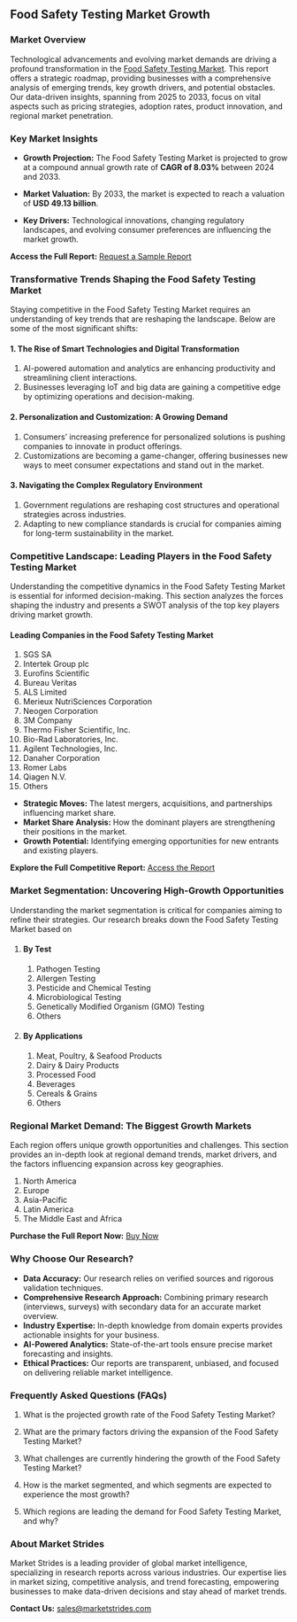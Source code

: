 <h2>Food Safety Testing Market Growth</h2>
<h3>Market Overview&nbsp;</h3>
<p>Technological advancements and evolving market demands are driving a profound transformation in the <a href="https://marketstrides.com/report/food-safety-testing-market">Food Safety Testing Market</a>.&nbsp;This report offers a strategic roadmap, providing businesses with a comprehensive analysis of emerging trends, key growth drivers, and potential obstacles. Our data-driven insights, spanning from 2025 to 2033, focus on vital aspects such as pricing strategies, adoption rates, product innovation, and regional market penetration.</p>
<h3>Key Market Insights</h3>
<ul>
<li>
<p><strong>Growth Projection:</strong> The Food Safety Testing Market is projected to grow at a compound annual growth rate of <strong>CAGR of 8.03%</strong> between 2024 and 2033.</p>
</li>
<li>
<p><strong>Market Valuation:</strong> By 2033, the market is expected to reach a valuation of <strong>USD 49.13 billion</strong>.</p>
</li>
<li>
<p><strong>Key Drivers:</strong> Technological innovations, changing regulatory landscapes, and evolving consumer preferences are influencing the market growth.</p>
</li>
</ul>
<p><strong>Access the Full Report:</strong> <a href="https://marketstrides.com/request-sample/food-safety-testing-market">Request a Sample Report</a></p>
<h3>Transformative Trends Shaping the Food Safety Testing Market</h3>
<p>Staying competitive in the Food Safety Testing Market requires an understanding of key trends that are reshaping the landscape. Below are some of the most significant shifts:</p>
<h4>1. The Rise of Smart Technologies and Digital Transformation</h4>
<ol>
<li>AI-powered automation and analytics are enhancing productivity and streamlining client interactions.</li>
<li>Businesses leveraging IoT and big data are gaining a competitive edge by optimizing operations and decision-making.</li>
</ol>
<h4>2. Personalization and Customization: A Growing Demand</h4>
<ol>
<li>Consumers&rsquo; increasing preference for personalized solutions is pushing companies to innovate in product offerings.</li>
<li>Customizations are becoming a game-changer, offering businesses new ways to meet consumer expectations and stand out in the market.</li>
</ol>
<h4>3. Navigating the Complex Regulatory Environment</h4>
<ol>
<li>Government regulations are reshaping cost structures and operational strategies across industries.</li>
<li>Adapting to new compliance standards is crucial for companies aiming for long-term sustainability in the market.</li>
</ol>
<h3>Competitive Landscape: Leading Players in the Food Safety Testing Market&nbsp;</h3>
<p>Understanding the competitive dynamics in the Food Safety Testing Market is essential for informed decision-making. This section analyzes the forces shaping the industry and presents a SWOT analysis of the top key players driving market growth.</p>
<h4>Leading Companies in the Food Safety Testing Market</h4>
<ol>
<li>SGS SA</li>
<li>Intertek Group plc</li>
<li>Eurofins Scientific</li>
<li>Bureau Veritas</li>
<li>ALS Limited</li>
<li>Merieux NutriSciences Corporation</li>
<li>Neogen Corporation</li>
<li>3M Company</li>
<li>Thermo Fisher Scientific, Inc.</li>
<li>Bio-Rad Laboratories, Inc.</li>
<li>Agilent Technologies, Inc.</li>
<li>Danaher Corporation</li>
<li>Romer Labs</li>
<li>Qiagen N.V.</li>
<li>Others</li>
</ol>
<ul>
<li><strong>Strategic Moves:</strong> The latest mergers, acquisitions, and partnerships influencing market share.</li>
<li><strong>Market Share Analysis:</strong> How the dominant players are strengthening their positions in the market.</li>
<li><strong>Growth Potential:</strong> Identifying emerging opportunities for new entrants and existing players.</li>
</ul>
<p><strong>Explore the Full Competitive Report:</strong> <a href="https://marketstrides.com/report/food-safety-testing-market">Access the Report</a></p>
<h3>Market Segmentation: Uncovering High-Growth Opportunities</h3>
<p>Understanding the market segmentation is critical for companies aiming to refine their strategies. Our research breaks down the Food Safety Testing Market based on</p>
<ol>
<li>
<h4>By Test</h4>
<ol>
<li>Pathogen Testing</li>
<li>Allergen Testing</li>
<li>Pesticide and Chemical Testing</li>
<li>Microbiological Testing</li>
<li>Genetically Modified Organism (GMO) Testing</li>
<li>Others</li>
</ol>
</li>
<li>
<h4>By Applications</h4>
<ol>
<li>Meat, Poultry, &amp; Seafood Products</li>
<li>Dairy &amp; Dairy Products</li>
<li>Processed Food</li>
<li>Beverages</li>
<li>Cereals &amp; Grains</li>
<li>Others</li>
</ol>
</li>
</ol>
<h3>Regional Market Demand: The Biggest Growth Markets</h3>
<p>Each region offers unique growth opportunities and challenges. This section provides an in-depth look at regional demand trends, market drivers, and the factors influencing expansion across key geographies.</p>
<ol>
<li>North America</li>
<li>Europe</li>
<li>Asia-Pacific</li>
<li>Latin America</li>
<li>The Middle East and Africa</li>
</ol>
<p><strong>Purchase the Full Report Now:</strong> <a href="https://marketstrides.com/buyNow/food-safety-testing-market?price=single_price">Buy Now</a></p>
<h3>Why Choose Our Research?</h3>
<ul>
<li><strong>Data Accuracy:</strong> Our research relies on verified sources and rigorous validation techniques.</li>
<li><strong>Comprehensive Research Approach:</strong> Combining primary research (interviews, surveys) with secondary data for an accurate market overview.</li>
<li><strong>Industry Expertise:</strong> In-depth knowledge from domain experts provides actionable insights for your business.</li>
<li><strong>AI-Powered Analytics:</strong> State-of-the-art tools ensure precise market forecasting and insights.</li>
<li><strong>Ethical Practices:</strong> Our reports are transparent, unbiased, and focused on delivering reliable market intelligence.</li>
</ul>
<h3>Frequently Asked Questions (FAQs)</h3>
<ol>
<li>
<p>What is the projected growth rate of the Food Safety Testing Market?</p>
</li>
<li>
<p>What are the primary factors driving the expansion of the Food Safety Testing Market?</p>
</li>
<li>
<p>What challenges are currently hindering the growth of the Food Safety Testing Market?</p>
</li>
<li>
<p>How is the market segmented, and which segments are expected to experience the most growth?</p>
</li>
<li>
<p>Which regions are leading the demand for Food Safety Testing Market, and why?</p>
</li>
</ol>
<h3><strong>About Market Strides</strong></h3>
<p>Market Strides is a leading provider of global market intelligence, specializing in research reports across various industries. Our expertise lies in market sizing, competitive analysis, and trend forecasting, empowering businesses to make data-driven decisions and stay ahead of market trends.</p>
<p><strong>Contact Us:</strong> <a href="mailto:sales@marketstrides.com">sales@marketstrides.com</a></p>
